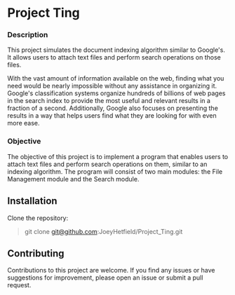 # Project Ting

### Description
This project simulates the document indexing algorithm similar to Google's. It allows users to attach text files and perform search operations on those files.

With the vast amount of information available on the web, finding what you need would be nearly impossible without any assistance in organizing it. 
Google's classification systems organize hundreds of billions of web pages in the search index to provide the most useful and relevant results in a fraction of a second. Additionally, Google also focuses on presenting the results in a way that helps users find what they are looking for with even more ease.

### Objective
The objective of this project is to implement a program that enables users to attach text files and perform search operations on them, similar to an indexing algorithm. The program will consist of two main modules: the File Management module and the Search module.

## Installation
Clone the repository:

>   git clone git@github.com:JoeyHetfield/Project_Ting.git

## Contributing
Contributions to this project are welcome. If you find any issues or have suggestions for improvement, please open an issue or submit a pull request.
